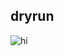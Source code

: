 ## dryrun

![hi](http://2.bp.blogspot.com/_YTnWwtgfB78/S9m-vTUFqHI/AAAAAAAAC6w/NiaA7yQgMgY/s400/Dry+Run.jpg)
